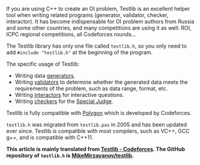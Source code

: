 If you are using C++ to create an OI problem, Testlib is an excellent helper tool when writing related programs (generator, validator, checker, interactor). It has become indispensable for OI problem authors from Russia and some other countries, and many competitions are using it as well: ROI, ICPC regional competitions, all Codeforces rounds...

The Testlib library has only one file called `testlib.h`, so you only need to add `#include "testlib.h"` at the beginning of the program.

The specific usage of Testlib:

- Writing data [generators](./generator.md).
- Writing [validators](./validator.md) to determine whether the generated data meets the requirements of the problem, such as data range, format, etc.
- Writing [interactors](./interactor.md) for interactive questions.
- Writing [checkers](./checker.md) for the [Special Judge](../spj.md).

Testlib is fully compatible with [Polygon](https://polygon.codeforces.com/) which is developed by Codeforces.

 `testlib.h` was migrated from `testlib.pas` in 2005 and has been updated ever since. Testlib is compatible with most compilers, such as VC++, GCC g++, and is compatible with C++11.

 **This article is mainly translated from [Testlib - Codeforces](https://codeforces.com/testlib). The GitHub repository of `testlib.h` is [MikeMirzayanov/testlib](https://github.com/MikeMirzayanov/testlib).**
